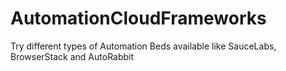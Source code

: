 # AutomationCloudFrameworks
Try different types of Automation Beds available like SauceLabs, BrowserStack and AutoRabbit
